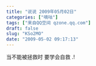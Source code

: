 ```yaml
---
title: "说说 2009年05月02日"
categories: ["嘀咕"]
tags: ["来自QQ空间 qzone.qq.com"]
draft: false
slug: "KSo2MO"
date: "2009-05-02 09:17:13"
---
```


当不能被拯救时 要学会自救 .!
